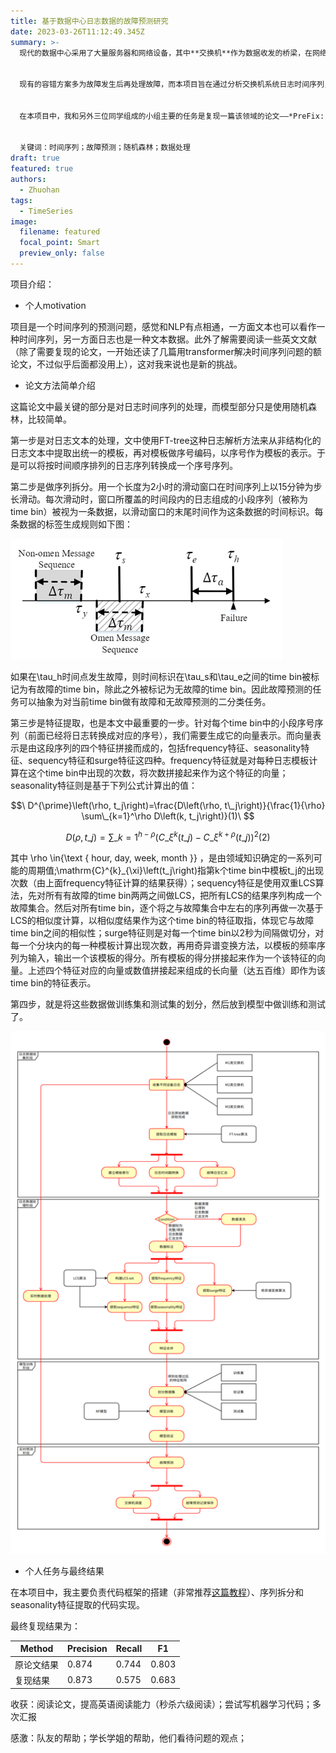 ```yaml
---
title: 基于数据中心日志数据的故障预测研究
date: 2023-03-26T11:12:49.345Z
summary: >-
  现代的数据中心采用了大量服务器和网络设备，其中**交换机**作为数据收发的桥梁，在网络中发挥着重要作用。但在大型数据中心，交换机发生**故障**非常常见，如果不能被及时处理，会带来巨大的损失。因此故障的检测非常重要。


  现有的容错方案多为故障发生后再处理故障，而本项目旨在通过分析交换机系统日志时间序列，建立机器学习模型主动预测故障，以便于数据中心管理者在故障发生之前就能将故障预先排除。


  在本项目中，我和另外三位同学组成的小组主要的任务是复现一篇该领域的论文——*PreFix: Switch Failure Prediction in Datacenter Networks*.


  关键词：时间序列；故障预测；随机森林；数据处理
draft: true
featured: true
authors:
  - Zhuohan
tags:
  - TimeSeries
image:
  filename: featured
  focal_point: Smart
  preview_only: false
---
```

<!--StartFragment-->

项目介绍：

<!--EndFragment-->

* 个人motivation

项目是一个时间序列的预测问题，感觉和NLP有点相通，一方面文本也可以看作一种时间序列，另一方面日志也是一种文本数据。此外了解需要阅读一些英文文献（除了需要复现的论文，一开始还读了几篇用transformer解决时间序列问题的额论文，不过似乎后面都没用上），这对我来说也是新的挑战。

* 论文方法简单介绍

这篇论文中最关键的部分是对日志时间序列的处理，而模型部分只是使用随机森林，比较简单。

第一步是对日志文本的处理，文中使用FT-tree这种日志解析方法来从非结构化的日志文本中提取出统一的模板，再对模板做序号编码，以序号作为模板的表示。于是可以将按时间顺序排列的日志序列转换成一个序号序列。

第二步是做序列拆分。用一个长度为2小时的滑动窗口在时间序列上以15分钟为步长滑动。每次滑动时，窗口所覆盖的时间段内的日志组成的小段序列（被称为time bin）被视为一条数据，以滑动窗口的末尾时间作为这条数据的时间标识。每条数据的标签生成规则如下图：

![生成数据标签](生成数据标签.png "每条数据的标签生成规则")

如果在\tau_h时间点发生故障，则时间标识在\tau_s和\tau_e之间的time bin被标记为有故障的time bin，除此之外被标记为无故障的time bin。因此故障预测的任务可以抽象为对当前time bin做有故障和无故障预测的二分类任务。

第三步是特征提取，也是本文中最重要的一步。针对每个time bin中的小段序号序列（前面已经将日志转换成对应的序号），我们需要生成它的向量表示。而向量表示是由这段序列的四个特征拼接而成的，包括frequency特征、seasonality特征、sequency特征和surge特征这四种。frequency特征就是对每种日志模板计算在这个time bin中出现的次数，将次数拼接起来作为这个特征的向量；seasonality特征则是基于下列公式计算出的值：

$$\
D^{\prime}\left(\rho, t_j\right)=\frac{D\left(\rho, t\_j\right)}{\frac{1}{\rho} \sum\_{k=1}^\rho D\left(k, t_j\right)}(1)\
$$

$$\
D ( \rho , t \_ { j } ) = \sum \_ { k = 1 } ^ { h - \rho } ( C \_ { \xi } ^ { k } ( t \_ { j } ) - C \_ { \xi } ^ { k + \rho } ( t \_ { j } ) ) ^ { 2 }(2)\
$$

其中 \rho \in{\text { hour, day, week, month }} ，是由领域知识确定的一系列可能的周期值;\mathrm{C}^{k}_{\xi}\left(t_j\right)指第k个time bin中模板t_j的出现次数（由上面frequency特征计算的结果获得）；sequency特征是使用双重LCS算法，先对所有有故障的time bin两两之间做LCS，把所有LCS的结果序列构成一个故障集合。然后对所有time bin，逐个将之与故障集合中左右的序列再做一次基于LCS的相似度计算，以相似度结果作为这个time bin的特征取指，体现它与故障time bin之间的相似性；surge特征则是对每一个time bin以2秒为间隔做切分，对每一个分块内的每一种模板计算出现次数，再用奇异谱变换方法，以模板的频率序列为输入，输出一个该模板的得分。所有模板的得分拼接起来作为一个该特征的向量。上述四个特征对应的向量或数值拼接起来组成的长向量（达五百维）即作为该time bin的特征表示。

第四步，就是将这些数据做训练集和测试集的划分，然后放到模型中做训练和测试了。

![项目总体框架图](项目总体框架图.png "项目总体框架图")

* 个人任务与最终结果

在本项目中，我主要负责代码框架的搭建（非常推荐[这篇教程](https://github.com/chenyuntc/pytorch-book/blob/master/chapter06-best_practice/PyTorch%E5%AE%9E%E6%88%98%E6%8C%87%E5%8D%97.md)）、序列拆分和seasonality特征提取的代码实现。

最终复现结果为：

| Method | Precision | Recall | F1    |
| ------ | --------- | ------ | ----- |
| 原论文结果  | 0.874     | 0.744  | 0.803 |
| 复现结果   | 0.873     | 0.575  | 0.683 |

收获：阅读论文，提高英语阅读能力（秒杀六级阅读）；尝试写机器学习代码；多次汇报

感激：队友的帮助；学长学姐的帮助，他们看待问题的观点；